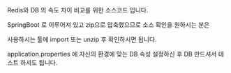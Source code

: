 Redis와 DB 의 속도 차이 비교를 위한 소스코드 입니다.

SpringBoot 로 이루어져 있고 zip으로 압축했으므로 소스 확인을 원하시는 분은

사용하시는 툴에 import 또는 unzip 후 확인하시면 됩니다.

application.properties 에 자신의 환경에 맞는 DB 속성 설정하신 후 DB 만드셔서 테스트 하셔도 됩니다.
